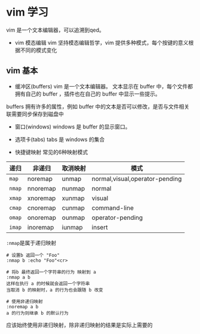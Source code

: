 # vim 学习
vim 是一个文本编辑器，可以追溯到qed。
- vim 模态编辑
vim 坚持模态编辑哲学，vim 提供多种模式，每个按键的意义根据不同的模式变化

## vim 基本
- 缓冲区(buffers)
vim 是一个文本编辑器。 文本显示在 buffer 中，每个文件都拥有自己的 buffer ，插件也在自己的 buffer 中显示一些提示。

buffers 拥有许多的属性，例如 buffer 中的文本是否可以修改，是否与文件相关联需要同步保存到磁盘中

- 窗口(windows)
windows 是 buffer 的显示窗口。

- 选项卡(tabs)
tabs 是 windows 的集合

- 快捷键映射
常见的6种映射模式

|递归  |非递归  |取消映射|模式
|------|--------|--------|----
|`map` |noremap |unmap 	 |normal,visual,operator-pending
|`nmap`|nnoremap|nunmap	 |normal
|`xmap`|xnoremap|xunmap	 |visual
|`cmap`|cnoremap|cunmap	 |command-line
|`omap`|onoremap|ounmap	 |operator-pending
|`imap`|inoremap|iunmap  |insert


`:nmap`是属于递归映射
```
# 设置b 返回一个 "Foo"
:nmap b :echo "Foo"<cr>

# 将b 最终返回一个字符串的行为 映射到 a
:nmap a b
这样在执行 a 的时候就会返回一个字符串
当取消 b 的映射时，a 的行为也会跟随 b 改变

# 使用非递归映射
:noremap a b
a 的行为则继承 b 的默认行为
```
应该始终使用非递归映射，除非递归映射的结果是实际上需要的
